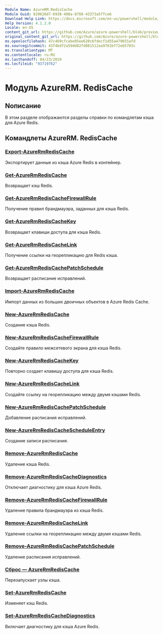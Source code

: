 ```yaml
---
Module Name: AzureRM.RedisCache
Module Guid: 820628d7-6938-488a-8760-43373a5ffce6
Download Help Link: https://docs.microsoft.com/en-us/powershell/module/azurerm.rediscache
Help Version: 4.1.2.0
Locale: en-US
content_git_url: https://github.com/Azure/azure-powershell/blob/preview/src/ResourceManager/RedisCache/Commands.RedisCache/help/AzureRM.RedisCache.md
original_content_git_url: https://github.com/Azure/azure-powershell/blob/preview/src/ResourceManager/RedisCache/Commands.RedisCache/help/AzureRM.RedisCache.md
ms.openlocfilehash: 47c469cfcabe95ee620c6fdecf1d55a479031afd
ms.sourcegitcommit: 43f4bdf2a59dd82fd881512aa9761bf72eb5703c
ms.translationtype: MT
ms.contentlocale: ru-RU
ms.lasthandoff: 04/23/2019
ms.locfileid: "93719762"
---
```

# Модуль AzureRM. RedisCache
## Nописание
В этом разделе отображаются разделы справки по командлетам кэша для Azure Redis.

## Командлеты AzureRM. RedisCache
### [Export-AzureRmRedisCache](Export-AzureRmRedisCache.md)
Экспортирует данные из кэша Azure Redis в контейнер.

### [Get-AzureRmRedisCache](Get-AzureRmRedisCache.md)
Возвращает кэш Redis.

### [Get-AzureRmRedisCacheFirewallRule](Get-AzureRmRedisCacheFirewallRule.md)
Получение правил брандмауэра, заданных для кэша Redis.

### [Get-AzureRmRedisCacheKey](Get-AzureRmRedisCacheKey.md)
Возвращает клавиши доступа для кэша Redis.

### [Get-AzureRmRedisCacheLink](Get-AzureRmRedisCacheLink.md)
Получение ссылки на георепликацию для Redis кэша.

### [Get-AzureRmRedisCachePatchSchedule](Get-AzureRmRedisCachePatchSchedule.md)
Возвращает расписание исправлений.

### [Import-AzureRmRedisCache](Import-AzureRmRedisCache.md)
Импорт данных из больших двоичных объектов в Azure Redis Cache.

### [New-AzureRmRedisCache](New-AzureRmRedisCache.md)
Создание кэша Redis.

### [New-AzureRmRedisCacheFirewallRule](New-AzureRmRedisCacheFirewallRule.md)
Создайте правило межсетевого экрана для кэша Redis.

### [New-AzureRmRedisCacheKey](New-AzureRmRedisCacheKey.md)
Повторно создает клавишу доступа для кэша Redis.

### [New-AzureRmRedisCacheLink](New-AzureRmRedisCacheLink.md)
Создайте ссылку на георепликацию между двумя кэшами Redis.

### [New-AzureRmRedisCachePatchSchedule](New-AzureRmRedisCachePatchSchedule.md)
Добавление расписания исправлений.

### [New-AzureRmRedisCacheScheduleEntry](New-AzureRmRedisCacheScheduleEntry.md)
Создание записи расписания.

### [Remove-AzureRmRedisCache](Remove-AzureRmRedisCache.md)
Удаление кэша Redis.

### [Remove-AzureRmRedisCacheDiagnostics](Remove-AzureRmRedisCacheDiagnostics.md)
Отключает диагностику для кэша Azure Redis.

### [Remove-AzureRmRedisCacheFirewallRule](Remove-AzureRmRedisCacheFirewallRule.md)
Удаление правила брандмауэра из кэша Redis.

### [Remove-AzureRmRedisCacheLink](Remove-AzureRmRedisCacheLink.md)
Удаление ссылки на георепликацию между двумя кэшами Redis.

### [Remove-AzureRmRedisCachePatchSchedule](Remove-AzureRmRedisCachePatchSchedule.md)
Удаление расписания исправлений.

### [Сброс — AzureRmRedisCache](Reset-AzureRmRedisCache.md)
Перезапускает узлы кэша.

### [Set-AzureRmRedisCache](Set-AzureRmRedisCache.md)
Изменяет кэш Redis.

### [Set-AzureRmRedisCacheDiagnostics](Set-AzureRmRedisCacheDiagnostics.md)
Включает диагностику для кэша Azure Redis.

